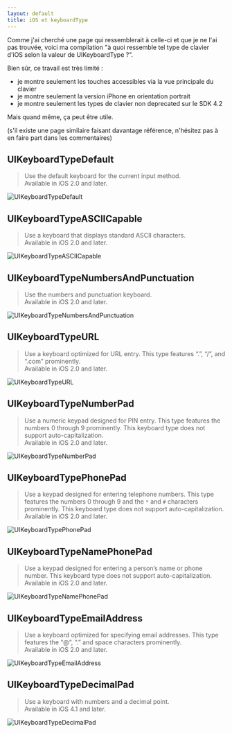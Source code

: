 ```yaml
---
layout: default
title: iOS et keyboardType
---
```


Comme j'ai cherché une page qui ressemblerait à celle-ci et que je ne l'ai pas
trouvée, voici ma compilation "à quoi ressemble tel type de clavier d'iOS selon
la valeur de UIKeyboardType ?".

Bien sûr, ce travail est très limité :

- je montre seulement les touches accessibles via la vue principale du clavier
- je montre seulement la version iPhone en orientation portrait
- je montre seulement les types de clavier non deprecated sur le SDK 4.2

Mais quand même, ça peut être utile.

(s'il existe une page similaire faisant davantage référence, n'hésitez pas à en
faire part dans les commentaires)

## UIKeyboardTypeDefault

> Use the default keyboard for the current input method.  
> Available in iOS 2.0 and later.

![UIKeyboardTypeDefault](../../assets/images/keyboard-UIKeyboardTypeDefault.png)

## UIKeyboardTypeASCIICapable

> Use a keyboard that displays standard ASCII characters.  
> Available in iOS 2.0 and later.

![UIKeyboardTypeASCIICapable](../../assets/images/keyboard-UIKeyboardTypeASCIICapable.png)

## UIKeyboardTypeNumbersAndPunctuation

> Use the numbers and punctuation keyboard.  
> Available in iOS 2.0 and later.

![UIKeyboardTypeNumbersAndPunctuation](../../assets/images/keyboard-UIKeyboardTypeNumbersAndPunctuation.png)

## UIKeyboardTypeURL

> Use a keyboard optimized for URL entry. This type features “.”, “/”, and
> “.com” prominently.  
> Available in iOS 2.0 and later.

![UIKeyboardTypeURL](../../assets/images/keyboard-UIKeyboardTypeURL.png)

## UIKeyboardTypeNumberPad

> Use a numeric keypad designed for PIN entry. This type features the numbers 0
> through 9 prominently. This keyboard type does not support
> auto-capitalization.  
> Available in iOS 2.0 and later.

![UIKeyboardTypeNumberPad](../../assets/images/keyboard-UIKeyboardTypeNumberPad.png)

## UIKeyboardTypePhonePad

> Use a keypad designed for entering telephone numbers. This type features the
> numbers 0 through 9 and the `*` and `#` characters prominently. This keyboard
> type does not support auto-capitalization.  
> Available in iOS 2.0 and later.

![UIKeyboardTypePhonePad](../../assets/images/keyboard-UIKeyboardTypePhonePad.png)

## UIKeyboardTypeNamePhonePad

> Use a keypad designed for entering a person’s name or phone number. This
> keyboard type does not support auto-capitalization.  
> Available in iOS 2.0 and later.

![UIKeyboardTypeNamePhonePad](../../assets/images/keyboard-UIKeyboardTypeNamePhonePad.png)

## UIKeyboardTypeEmailAddress

> Use a keyboard optimized for specifying email addresses. This type features
> the “@”, “.” and space characters prominently.  
> Available in iOS 2.0 and later.

![UIKeyboardTypeEmailAddress](../../assets/images/keyboard-UIKeyboardTypeEmailAddress.png)

## UIKeyboardTypeDecimalPad

> Use a keyboard with numbers and a decimal point.  
> Available in iOS 4.1 and later.

![UIKeyboardTypeDecimalPad](../../assets/images/keyboard-UIKeyboardTypeDecimalPad.png)
